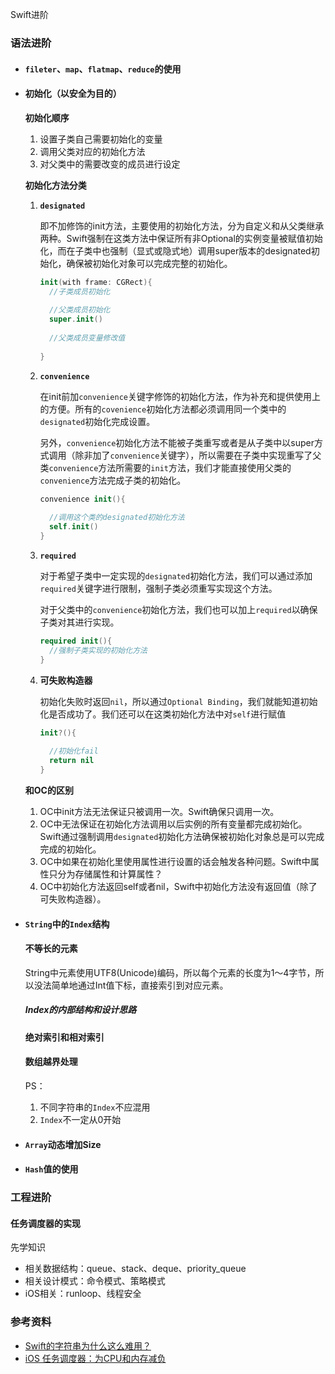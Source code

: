 Swift进阶

### 语法进阶

* #### `fileter`、`map`、`flatmap`、`reduce`的使用

* #### 初始化（以安全为目的）

  **初始化顺序**

  1. 设置子类自己需要初始化的变量
  2. 调用父类对应的初始化方法
  3. 对父类中的需要改变的成员进行设定
  
  **初始化方法分类**
  
  1. **`designated`**
  
     即不加修饰的init方法，主要使用的初始化方法，分为自定义和从父类继承两种。Swift强制在这类方法中保证所有非Optional的实例变量被赋值初始化，而在子类中也强制（显式或隐式地）调用super版本的designated初始化，确保被初始化对象可以完成完整的初始化。
  
     ```swift
     init(with frame: CGRect){
       //子类成员初始化
       
       //父类成员初始化
       super.init()
       
       //父类成员变量修改值
       
     }
     ```
  
   
  
  2. **`convenience`**
  
     在init前加`convenience`关键字修饰的初始化方法，作为补充和提供使用上的方便。所有的`covenience`初始化方法都必须调用同一个类中的`designated`初始化完成设置。
  
     另外，`convenience`初始化方法不能被子类重写或者是从子类中以super方式调用（除非加了`convenience`关键字），所以需要在子类中实现重写了父类`convenience`方法所需要的`init`方法，我们才能直接使用父类的`convenience`方法完成子类的初始化。
  
     ```swift
     convenience init(){
       
       //调用这个类的designated初始化方法
       self.init()
     }
     ```
  
     
  
  3. **`required`**
  
     对于希望子类中一定实现的`designated`初始化方法，我们可以通过添加`required`关键字进行限制，强制子类必须重写实现这个方法。
  
     对于父类中的`convenience`初始化方法，我们也可以加上`required`以确保子类对其进行实现。
     
     ```swift
     required init(){
       //强制子类实现的初始化方法
     }
     ```
     
     
     
  4. **可失败构造器**
  
     初始化失败时返回`nil`，所以通过`Optional Binding`，我们就能知道初始化是否成功了。我们还可以在这类初始化方法中对`self`进行赋值
  
     ```swift
     init?(){
       
       //初始化fail
       return nil
     }
     ```
  
     
  
  **和OC的区别**
  
  1. OC中init方法无法保证只被调用一次。Swift确保只调用一次。
  2. OC中无法保证在初始化方法调用以后实例的所有变量都完成初始化。Swift通过强制调用`designated`初始化方法确保被初始化对象总是可以完成完成的初始化。
  3. OC中如果在初始化里使用属性进行设置的话会触发各种问题。Swift中属性只分为存储属性和计算属性？
  4. OC中初始化方法返回self或者nil，Swift中初始化方法没有返回值（除了可失败构造器）。
  
* #### `String`中的`Index`结构

  #### 不等长的元素

  String中元素使用UTF8(Unicode)编码，所以每个元素的长度为1～4字节，所以没法简单地通过Int值下标，直接索引到对应元素。

  ##### Index的内部结构和设计思路

  #### 绝对索引和相对索引

  #### 数组越界处理

  PS：

  1. 不同字符串的`Index`不应混用
  2. `Index`不一定从0开始

* #### `Array`动态增加Size

* #### `Hash`值的使用

### 工程进阶

#### 任务调度器的实现

先学知识

* 相关数据结构：queue、stack、deque、priority_queue
* 相关设计模式：命令模式、策略模式
* iOS相关：runloop、线程安全

### 参考资料

- [Swift的字符串为什么这么难用？](https://kemchenj.github.io/2019-10-07/)
- [iOS 任务调度器：为CPU和内存减负](https://mp.weixin.qq.com/s/3LaZYNoqy_UawY81PyT9pQ)



